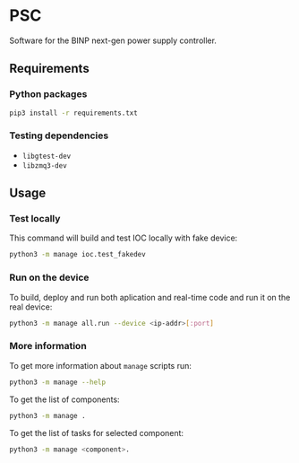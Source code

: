 # PSC

Software for the BINP next-gen power supply controller.

## Requirements

### Python packages

```bash
pip3 install -r requirements.txt
```

### Testing dependencies

+ `libgtest-dev`
+ `libzmq3-dev`


## Usage

### Test locally

This command will build and test IOC locally with fake device:

```bash
python3 -m manage ioc.test_fakedev
```

### Run on the device

To build, deploy and run both aplication and real-time code and run it on the real device:

```bash
python3 -m manage all.run --device <ip-addr>[:port]
```

### More information

To get more information about `manage` scripts run:

```bash
python3 -m manage --help
```

To get the list of components:

```bash
python3 -m manage .
```

To get the list of tasks for selected component:

```bash
python3 -m manage <component>.
```
